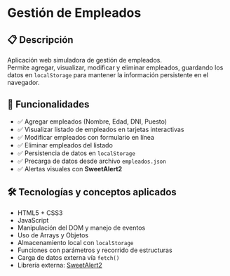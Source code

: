 # Gestión de Empleados

## 📋 Descripción
Aplicación web simuladora de gestión de empleados.  
Permite agregar, visualizar, modificar y eliminar empleados, guardando los datos en `localStorage` para mantener la información persistente en el navegador.

## 🚀 Funcionalidades
- ✅ Agregar empleados (Nombre, Edad, DNI, Puesto)
- ✅ Visualizar listado de empleados en tarjetas interactivas
- ✅ Modificar empleados con formulario en línea
- ✅ Eliminar empleados del listado
- ✅ Persistencia de datos en `localStorage`
- ✅ Precarga de datos desde archivo `empleados.json`
- ✅ Alertas visuales con **SweetAlert2**

## 🛠️ Tecnologías y conceptos aplicados
- HTML5 + CSS3
- JavaScript 
- Manipulación del DOM y manejo de eventos
- Uso de Arrays y Objetos
- Almacenamiento local con `localStorage`
- Funciones con parámetros y recorrido de estructuras
- Carga de datos externa vía `fetch()`
- Librería externa: [SweetAlert2](https://sweetalert2.github.io/)
